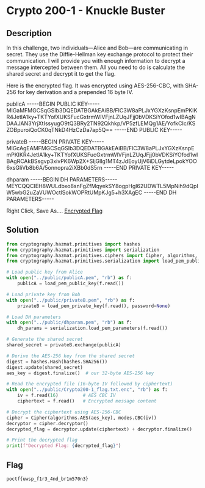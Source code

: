 # Crypto 200-1 - Knuckle Buster
## Description
In this challenge, two individuals—Alice and Bob—are communicating in secret. They use the Diffie-Hellman key exchange protocol to protect their communication. I will provide you with enough information to decrypt a message intercepted between them. All you need to do is calculate the shared secret and decrypt it to get the flag.

Here is the encrypted flag. It was encrypted using AES-256-CBC, with SHA-256 for key derivation and a prepended 16 byte IV.

publicA
-----BEGIN PUBLIC KEY-----
MIGaMFMGCSqGSIb3DQEDATBGAkEAiBB/FlC3W8aPLJxYGXzKsnpEmPKIKR4JetlA1ky+TKTYofXUKSFucGxtrmWlVFjnLZUqJFjj0bVDKSiYOfod1wIBAgNDAAJAN3YrjXtIssyugO9tQ3BRy2TN92Qkhkp/VP5zfLEMQg1AE/YofkCIc/KSZOBpuroiQoCK0qTNkD4HzCzDa7ap5Q==
-----END PUBLIC KEY-----

privateB
-----BEGIN PRIVATE KEY-----
MIGcAgEAMFMGCSqGSIb3DQEDATBGAkEAiBB/FlC3W8aPLJxYGXzKsnpEmPKIKR4JetlA1ky+TKTYofXUKSFucGxtrmWlVFjnLZUqJFjj0bVDKSiYOfod1wIBAgRCAkBSsgvp3xivPK6Wp2X+SIjGllg1MT4zJdEoyUjV6iDLGytdeLpokYOO6xsGIiVb8b6A/5onnopra2iXBb0dS5rn
-----END PRIVATE KEY-----

dhparam
-----BEGIN DH PARAMETERS-----
MEYCQQCIEH8WULdbxo8snFgZfMqyekSY8ogpHgl62UDWTL5MpNih9dQpIW5wbG2uZaVUWOctlSokWOPRtUMpKJg5+h3XAgEC
-----END DH PARAMETERS-----

Right Click, Save As.... [Encrypted Flag](https://pointeroverflowctf.com/static/Crypto200-1_flag.txt.enc)


## Solution
```python
from cryptography.hazmat.primitives import hashes
from cryptography.hazmat.primitives import serialization
from cryptography.hazmat.primitives.ciphers import Cipher, algorithms, modes
from cryptography.hazmat.primitives.serialization import load_pem_public_key, load_pem_private_key

# Load public key from Alice
with open("../public/publicA.pem", "rb") as f:
    publicA = load_pem_public_key(f.read())

# Load private key from Bob
with open("../public/privateB.pem", "rb") as f:
    privateB = load_pem_private_key(f.read(), password=None)

# Load DH parameters
with open("../public/dhparam.pem", "rb") as f:
    dh_params = serialization.load_pem_parameters(f.read())

# Generate the shared secret
shared_secret = privateB.exchange(publicA)

# Derive the AES-256 key from the shared secret
digest = hashes.Hash(hashes.SHA256())
digest.update(shared_secret)
aes_key = digest.finalize()  # our 32-byte AES-256 key

# Read the encrypted file (16-byte IV followed by ciphertext)
with open("../public/Crypto200-1_flag.txt.enc", "rb") as f:
    iv = f.read(16)         # AES CBC IV
    ciphertext = f.read()   # Encrypted message content

# Decrypt the ciphertext using AES-256-CBC
cipher = Cipher(algorithms.AES(aes_key), modes.CBC(iv))
decryptor = cipher.decryptor()
decrypted_flag = decryptor.update(ciphertext) + decryptor.finalize()

# Print the decrypted flag
print(f"Decrypted Flag: {decrypted_flag}")
```


## Flag
`poctf{uwsp_f1r3_4nd_br1m570n3}`